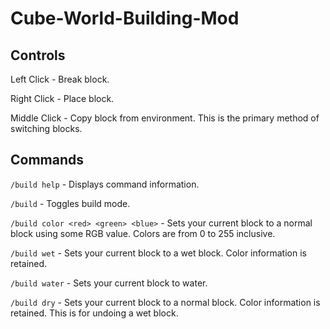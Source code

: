 # Cube-World-Building-Mod

## Controls
Left Click - Break block.

Right Click - Place block.

Middle Click - Copy block from environment. This is the primary method of switching blocks.

## Commands

`/build help` - Displays command information.

`/build` - Toggles build mode.

`/build color <red> <green> <blue>` - Sets your current block to a normal block using some RGB value. Colors are from 0 to 255 inclusive.
  
`/build wet` - Sets your current block to a wet block. Color information is retained.

`/build water` - Sets your current block to water.

`/build dry` - Sets your current block to a normal block. Color information is retained. This is for undoing a wet block.
